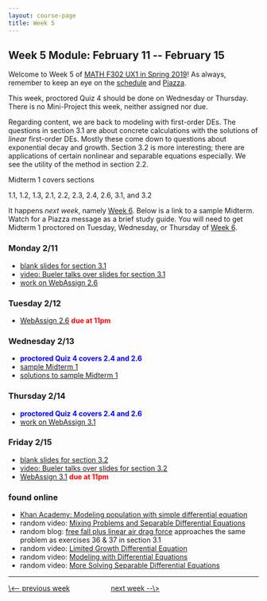 ```yaml
---
layout: course-page
title: Week 5
---
```


## Week 5 Module: February 11 -- February 15

Welcome to Week 5 of [MATH F302 UX1 in Spring 2019](index.html)!  As always, remember to keep an eye on the [schedule](schedule.pdf) and [Piazza](https://piazza.com/uaf/spring2019/math302ux1/home).

This week, proctored Quiz 4 should be done on Wednesday or Thursday.  There is no Mini-Project this week, neither assigned nor due.

Regarding content, we are back to modeling with first-order DEs.  The questions in section 3.1 are about concrete calculations with the solutions of _linear_ first-order DEs.  Mostly these come down to questions about exponential decay and growth.  Section 3.2 is more interesting; there are applications of certain nonlinear and separable equations especially.  We see the utility of the method in section 2.2.

Midterm 1 covers sections

  1.1, 1.2, 1.3, 2.1, 2.2, 2.3, 2.4, 2.6, 3.1, and 3.2

It happens _next week_, namely [Week 6](week6).  Below is a link to a sample Midterm.  Watch for a Piazza message as a brief study guide.  You will need to get Midterm 1 proctored on Tuesday, Wednesday, or Thursday of [Week 6](week6).

### Monday 2/11
* [blank slides for section 3.1](assets/slides/3-1.pdf)
* [video: Bueler talks over slides for section 3.1](https://github.com/bueler/diff-eq-videos/blob/master/video-3-1-math302.mp4)
* [work on WebAssign 2.6](https://www.webassign.net/)

### Tuesday 2/12
* [WebAssign 2.6](https://www.webassign.net/) <span style="color:red">**due at 11pm**</span>

### Wednesday 2/13
* <span style="color:blue">**proctored Quiz 4 covers 2.4 and 2.6**</span>
* [sample Midterm 1](assets/sample/mid1.pdf)
* [solutions to sample Midterm 1](assets/sample/solns-mid1.pdf)

### Thursday 2/14
* <span style="color:blue">**proctored Quiz 4 covers 2.4 and 2.6**</span>
* [work on WebAssign 3.1](https://www.webassign.net/)

### Friday 2/15
* [blank slides for section 3.2](assets/slides/3-2.pdf)
* [video: Bueler talks over slides for section 3.2](https://github.com/bueler/diff-eq-videos/blob/master/video-3-2-math302.mp4)
* [WebAssign 3.1](https://www.webassign.net/) <span style="color:red">**due at 11pm**</span>

### found online
* [Khan Academy: Modeling population with simple differential equation](https://www.youtube.com/watch?v=IYFkXWlgC_w)
* random video: [Mixing Problems and Separable Differential Equations](https://www.youtube.com/watch?v=6wk9zWa-Fww)
* random blog: [free fall plus linear air drag force](http://www.sciencebits.com/MR_Stokes_Drag) approaches the same problem as exercises 36 & 37 in section 3.1
* random video: [Limited Growth Differential Equation](https://www.youtube.com/watch?v=vzb1PsgrVbc)
* random video: [Modeling with Differential Equations](https://www.youtube.com/watch?v=RYYTDh4U4nQ)
* random video: [More Solving Separable Differential Equations](https://www.youtube.com/watch?v=ylORzbeOH0E)

<hr>
<a align="left" href="week4">\<-- previous week</a>  &nbsp; &nbsp; &nbsp; &nbsp; &nbsp; &nbsp; &nbsp; &nbsp; &nbsp; &nbsp; <a align="right" href="week6">next week --\></a>

